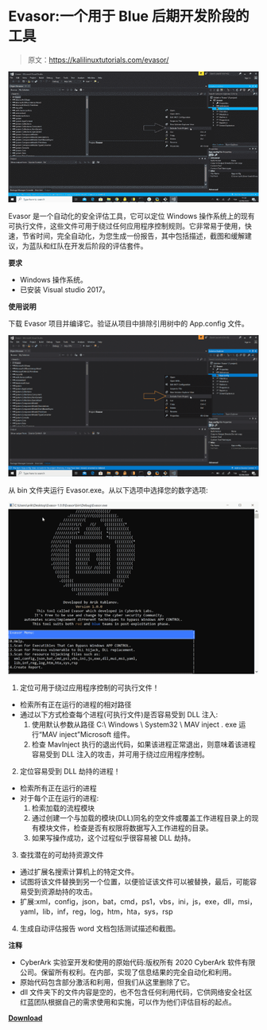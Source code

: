 # Evasor:一个用于 Blue 后期开发阶段的工具

> 原文：<https://kalilinuxtutorials.com/evasor/>

[![Evasor : A Tool To Be Used In Post Exploitation Phase For Blue](img//a4ece57bf9b19906f4b7c81f324965d2.png "Evasor : A Tool To Be Used In Post Exploitation Phase For Blue")](https://1.bp.blogspot.com/-IHWu_HksYTI/YJw5hpCBKTI/AAAAAAAAJFA/Mvy6DoZz91o7SkwK4UZrFnvC2c9Nw-ejgCLcBGAsYHQ/s728/devenv_vTcX5EfWI2%25281%2529.png)

Evasor 是一个自动化的安全评估工具，它可以定位 Windows 操作系统上的现有可执行文件，这些文件可用于绕过任何应用程序控制规则。它非常易于使用，快速，节省时间，完全自动化，为您生成一份报告，其中包括描述，截图和缓解建议，为蓝队和红队在开发后阶段的评估套件。

**要求**

*   Windows 操作系统。
*   已安装 Visual studio 2017。

**使用说明**

下载 Evasor 项目并编译它。验证从项目中排除引用树中的 App.config 文件。

![](img//59e466d192840c10bba8b0930ae71e49.png)

从 bin 文件夹运行 Evasor.exe。从以下选项中选择您的数字选项:

![](img//c0e9a96595cbfeb45aade2852e25f5ce.png)

1.  定位可用于绕过应用程序控制的可执行文件！

*   检索所有正在运行的进程的相对路径
*   通过以下方式检查每个进程(可执行文件)是否容易受到 DLL 注入:
    1.  使用默认参数从路径 C:\ Windows \ System32 \ MAV inject . exe 运行“MAV inject”Microsoft 组件。
    2.  检查 MavInject 执行的退出代码，如果该进程正常退出，则意味着该进程容易受到 DLL 注入的攻击，并可用于绕过应用程序控制。

2.  定位容易受到 DLL 劫持的进程！

*   检索所有正在运行的进程
*   对于每个正在运行的进程:
    1.  检索加载的流程模块
    2.  通过创建一个与加载的模块(DLL)同名的空文件或覆盖工作进程目录上的现有模块文件，检查是否有权限将数据写入工作进程的目录。
    3.  如果写操作成功，这个过程似乎很容易被 DLL 劫持。

3.  查找潜在的可劫持资源文件

*   通过扩展名搜索计算机上的特定文件。
*   试图将该文件替换到另一个位置，以便验证该文件可以被替换，最后，可能容易受到资源劫持的攻击。
*   扩展:xml，config，json，bat，cmd，ps1，vbs，ini，js，exe，dll，msi，yaml，lib，inf，reg，log，htm，hta，sys，rsp

4.  生成自动评估报告 word 文档包括测试描述和截图。

**注释**

*   CyberArk 实验室开发和使用的原始代码:版权所有 2020 CyberArk 软件有限公司。保留所有权利。在内部，实现了信息结果的完全自动化和利用。
*   原始代码包含部分激活和利用，但我们从这里删除了它。
*   dll 文件夹下的文件内容是空的，也不包含任何利用代码，它供网络安全社区红蓝团队根据自己的需求使用和实施，可以作为他们评估目标的起点。

[**Download**](https://github.com/cyberark/Evasor)